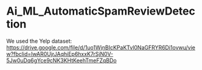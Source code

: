 # Ai_ML_AutomaticSpamReviewDetection

We used the Yelp dataset:
https://drive.google.com/file/d/1uo1WjnBIcKPaKTvl0NaGFRYR6Di1ovwu/view?fbclid=IwAR0UjrJAqhiEp6hxxK7rSjN0V-5Jw0uDq6gYce9cNK3KHtKeehTmeFZqBDo
